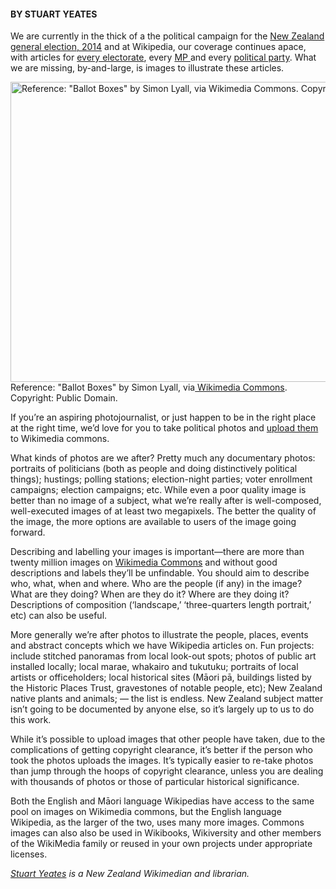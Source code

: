 <html><body><h4>BY STUART YEATES</h4>

We are currently in the thick of a the political campaign for the <a href="https://en.wikipedia.org/wiki/New_Zealand_general_election,_2014" target="_blank">New Zealand general election, 2014</a> and at Wikipedia, our coverage continues apace, with articles for <a href="https://en.wikipedia.org/wiki/Category:New%20Zealand%20electorates" target="_blank">every electorate</a>, every <a href="https://en.wikipedia.org/wiki/Category:Members_of_the_New_Zealand_House_of_Representatives%20" target="_blank">MP </a>and every <a href="https://en.wikipedia.org/wiki/Category:Political%20parties%20in%20New%20Zealand" target="_blank">political party</a>. What we are missing, by-and-large, is images to illustrate these articles.



<a href="/wp-content/uploads/2014/07/640px-BallotBoxes_NZ_2008.jpg"><img class="wp-image-291 size-full" src="/wp-content/uploads/2014/07/640px-BallotBoxes_NZ_2008.jpg" alt='Reference: "Ballot Boxes" by Simon Lyall, via Wikimedia Commons. Copyright: Public Domain. ' width="640" height="480"></a> Reference: "Ballot Boxes" by Simon Lyall, via<a href="http://commons.wikimedia.org/wiki/Main_Page" target="_blank"> Wikimedia Commons</a>. Copyright: Public Domain.



If you’re an aspiring photojournalist, or just happen to be in the right place at the right time, we’d love for you to take political photos and <a href="https://commons.wikimedia.org/wiki/Special:UploadWizard" target="_blank">upload them</a> to Wikimedia commons.



What kinds of photos are we after? Pretty much any documentary photos: portraits of politicians (both as people and doing distinctively political things); hustings; polling stations; election-night parties; voter enrollment campaigns; election campaigns; etc. While even a poor quality image is better than no image of a subject, what we’re really after is well-composed, well-executed images of at least two megapixels. The better the quality of the image, the more options are available to users of the image going forward.



Describing and labelling your images is important—there are more than twenty million images on <a href="http://commons.wikimedia.org/wiki/Main_Page" target="_blank">Wikimedia Commons</a> and without good descriptions and labels they’ll be unfindable. You should aim to describe who, what, when and where. Who are the people (if any) in the image? What are they doing? When are they do it? Where are they doing it? Descriptions of composition (‘landscape,’ ‘three-quarters length portrait,’ etc) can also be useful.



More generally we’re after photos to illustrate the people, places, events and abstract concepts which we have Wikipedia articles on. Fun projects: include stitched panoramas from local look-out spots; photos of public art installed locally; local marae, whakairo and tukutuku; portraits of local artists or officeholders; local historical sites (Māori pā, buildings listed by the Historic Places Trust, gravestones of notable people, etc); New Zealand native plants and animals; — the list is endless. New Zealand subject matter isn’t going to be documented by anyone else, so it’s largely up to us to do this work.



While it’s possible to upload images that other people have taken, due to the complications of getting copyright clearance, it’s better if the person who took the photos uploads the images. It’s typically easier to re-take photos than jump through the hoops of copyright clearance, unless you are dealing with thousands of photos or those of particular historical significance.



Both the English and Māori language Wikipedias have access to the same pool on images on Wikimedia commons, but the English language Wikipedia, as the larger of the two, uses many more images. Commons images can also also be used in Wikibooks, Wikiversity and other members of the WikiMedia family or reused in your own projects under appropriate licenses.



<em><a href="https://en.wikipedia.org/wiki/User:Stuartyeates" target="_blank">Stuart Yeates</a> is a New Zealand Wikimedian and librarian.

</em></body></html>